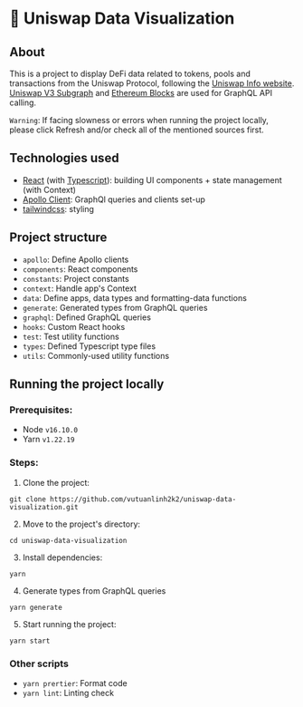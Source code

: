 # 🦄 Uniswap Data Visualization

## About

This is a project to display DeFi data related to tokens, pools and transactions from the Uniswap Protocol, following the [Uniswap Info website](https://info.uniswap.org/#/). [Uniswap V3 Subgraph](https://thegraph.com/hosted-service/subgraph/uniswap/uniswap-v3) and [Ethereum Blocks](https://thegraph.com/hosted-service/subgraph/blocklytics/ethereum-blocks) are used for GraphQL API calling.

`Warning`: If facing slowness or errors when running the project locally, please click Refresh and/or check all of the mentioned sources first.

## Technologies used

- [React](https://reactjs.org/) (with [Typescript](https://www.typescriptlang.org/)): building UI components + state management (with Context)
- [Apollo Client](https://www.apollographql.com/docs/react/): GraphQl queries and clients set-up
- [tailwindcss](https://tailwindcss.com/): styling

## Project structure

- `apollo`: Define Apollo clients
- `components`: React components
- `constants`: Project constants
- `context`: Handle app's Context
- `data`: Define apps, data types and formatting-data functions
- `generate`: Generated types from GraphQL queries
- `graphql`: Defined GraphQL queries
- `hooks`: Custom React hooks
- `test`: Test utility functions
- `types`: Defined Typescript type files
- `utils`: Commonly-used utility functions

## Running the project locally

### Prerequisites:

- Node `v16.10.0`
- Yarn `v1.22.19`

### Steps:

1. Clone the project:

```shell
git clone https://github.com/vutuanlinh2k2/uniswap-data-visualization.git
```

2. Move to the project's directory:

```shell
cd uniswap-data-visualization
```

3. Install dependencies:

```shell
yarn
```

4. Generate types from GraphQL queries

```shell
yarn generate
```

5. Start running the project:

```shell
yarn start
```

### Other scripts

- `yarn prertier`: Format code
- `yarn lint`: Linting check
